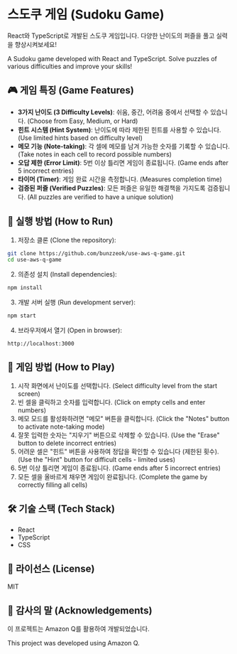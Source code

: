 # 스도쿠 게임 (Sudoku Game)

React와 TypeScript로 개발된 스도쿠 게임입니다. 다양한 난이도의 퍼즐을 풀고 실력을 향상시켜보세요!

A Sudoku game developed with React and TypeScript. Solve puzzles of various difficulties and improve your skills!

## 🎮 게임 특징 (Game Features)

- **3가지 난이도 (3 Difficulty Levels)**: 쉬움, 중간, 어려움 중에서 선택할 수 있습니다. (Choose from Easy, Medium, or Hard)
- **힌트 시스템 (Hint System)**: 난이도에 따라 제한된 힌트를 사용할 수 있습니다. (Use limited hints based on difficulty level)
- **메모 기능 (Note-taking)**: 각 셀에 메모를 남겨 가능한 숫자를 기록할 수 있습니다. (Take notes in each cell to record possible numbers)
- **오답 제한 (Error Limit)**: 5번 이상 틀리면 게임이 종료됩니다. (Game ends after 5 incorrect entries)
- **타이머 (Timer)**: 게임 완료 시간을 측정합니다. (Measures completion time)
- **검증된 퍼즐 (Verified Puzzles)**: 모든 퍼즐은 유일한 해결책을 가지도록 검증됩니다. (All puzzles are verified to have a unique solution)

## 🚀 실행 방법 (How to Run)

1. 저장소 클론 (Clone the repository):
```bash
git clone https://github.com/bunzzeok/use-aws-q-game.git
cd use-aws-q-game
```

2. 의존성 설치 (Install dependencies):
```bash
npm install
```

3. 개발 서버 실행 (Run development server):
```bash
npm start
```

4. 브라우저에서 열기 (Open in browser):
```
http://localhost:3000
```

## 🎯 게임 방법 (How to Play)

1. 시작 화면에서 난이도를 선택합니다. (Select difficulty level from the start screen)
2. 빈 셀을 클릭하고 숫자를 입력합니다. (Click on empty cells and enter numbers)
3. 메모 모드를 활성화하려면 "메모" 버튼을 클릭합니다. (Click the "Notes" button to activate note-taking mode)
4. 잘못 입력한 숫자는 "지우기" 버튼으로 삭제할 수 있습니다. (Use the "Erase" button to delete incorrect entries)
5. 어려운 셀은 "힌트" 버튼을 사용하여 정답을 확인할 수 있습니다 (제한된 횟수). (Use the "Hint" button for difficult cells - limited uses)
6. 5번 이상 틀리면 게임이 종료됩니다. (Game ends after 5 incorrect entries)
7. 모든 셀을 올바르게 채우면 게임이 완료됩니다. (Complete the game by correctly filling all cells)

## 🛠️ 기술 스택 (Tech Stack)

- React
- TypeScript
- CSS

## 📝 라이선스 (License)

MIT

## 🙏 감사의 말 (Acknowledgements)

이 프로젝트는 Amazon Q를 활용하여 개발되었습니다.

This project was developed using Amazon Q.
